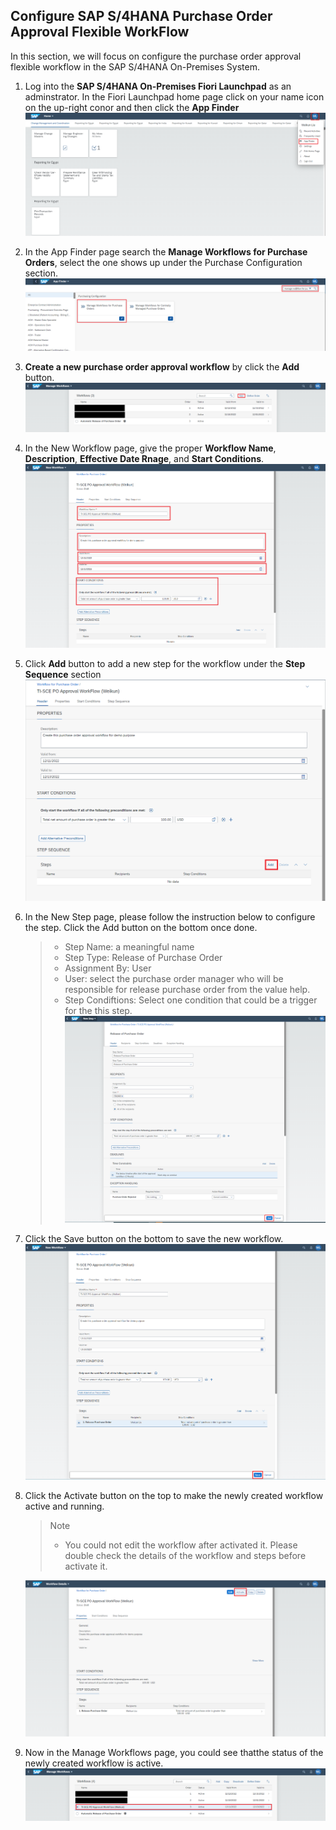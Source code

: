 ## Configure SAP S/4HANA Purchase Order Approval Flexible WorkFlow

In this section, we will focus on configure the purchase order approval flexible workflow in the SAP S/4HANA On-Premises System.

1. Log into the **SAP S/4HANA On-Premises Fiori Launchpad** as an adminstrator. In the Fiori Launchpad home page click on your name icon on the up-right conor and then click the **App Finder**
    ![1](../assets/Configure%20SAP%20S4HANA%20Workflow/1.png)

2. In the App Finder page search the **Manage Workflows for Purchase Orders**, select the one shows up under the Purchase Configuration section.
    ![2](../assets/Configure%20SAP%20S4HANA%20Workflow/2.png)

3. **Create a new purchase order approval workflow** by click the **Add** button.
    ![3](../assets/Configure%20SAP%20S4HANA%20Workflow/3.png)

4. In the New Workflow page, give the proper **Workflow Name**, **Description**, **Effective Date Rnage**, and **Start Conditions**.
    ![4](../assets/Configure%20SAP%20S4HANA%20Workflow/4.png)

5. Click **Add** button to add a new step for the workflow under the **Step Sequence** section
    ![5](../assets/Configure%20SAP%20S4HANA%20Workflow/5.png)

6. In the New Step page, please follow the instruction below to configure the step. Click the Add button on the bottom once done.
    
    > - Step Name: a meaningful name 
    > - Step Type: Release of Purchase Order
    > - Assignment By: User
    > - User: select the purchase order manager who will be responsible for release purchase order from the value help.
    > - Step Condiftions: Select one condition that could be a trigger for the this step.
    ![6](../assets/Configure%20SAP%20S4HANA%20Workflow/6.png)

7. Click the Save button on the bottom to save the new workflow.
    ![7](../assets/Configure%20SAP%20S4HANA%20Workflow/7.png)

8. Click the Activate button on the top to make the newly created workflow active and running.
    
    > Note
    > - You could not edit the workflow after activated it. Please double check the details of the workflow and steps before activate it.
    
    ![8](../assets/Configure%20SAP%20S4HANA%20Workflow/8.png)
    
9. Now in the Manage Workflows page, you could see thatthe status of the newly created workflow is active. 
    ![9](../assets/Configure%20SAP%20S4HANA%20Workflow/9.png)
